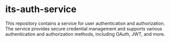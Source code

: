 # its-auth-service
This repository contains a service for user authentication and authorization. The service provides secure credential management and supports various authentication and authorization methods, including OAuth, JWT, and more.

